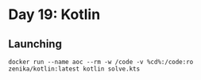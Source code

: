 # Day 19: Kotlin

## Launching

```
docker run --name aoc --rm -w /code -v %cd%:/code:ro zenika/kotlin:latest kotlin solve.kts
```
